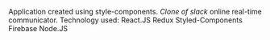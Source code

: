 Application created using style-components.
*Clone of slack* online real-time communicator.
Technology used:
React.JS
Redux
Styled-Components
Firebase
Node.JS